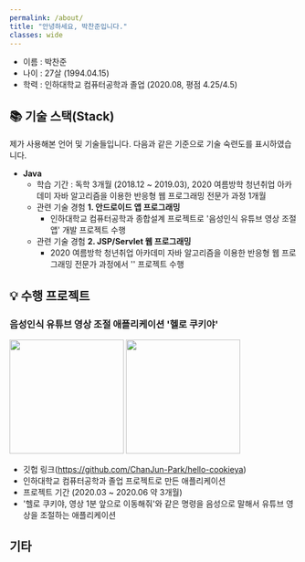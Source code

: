 ```yaml
---
permalink: /about/
title: "안녕하세요, 박찬준입니다."
classes: wide
---
```


- 이름 : 박찬준
- 나이 : 27살 (1994.04.15)
- 학력 : 인하대학교 컴퓨터공학과 졸업 (2020.08, 평점 4.25/4.5)

## 📚 기술 스택(Stack)

제가 사용해본 언어 및 기술들입니다. 다음과 같은 기준으로 기술 숙련도를 표시하였습니다.

- **Java**
  - 학습 기간 : 독학 3개월 (2018.12 ~ 2019.03), 2020 여름방학 청년취업 아카데미 자바 알고리즘을 이용한 반응형 웹 프로그래밍 전문가 과정 1개월
  - 관련 기술 경험 **1. 안드로이드 앱 프로그래밍**
    - 인하대학교 컴퓨터공학과 종합설계 프로젝트로 '음성인식 유튜브 영상 조절 앱' 개발 프로젝트 수행
  - 관련 기술 경험 **2. JSP/Servlet 웹 프로그래밍**
    - 2020 여름방학 청년취업 아카데미 자바 알고리즘을 이용한 반응형 웹 프로그래밍 전문가 과정에서 '' 프로젝트 수행

## 💡 수행 프로젝트

### 음성인식 유튜브 영상 조절 애플리케이션 '헬로 쿠키야'

<img src="https://raw.githubusercontent.com/ChanJun-Park/hello-cookieya/master/%EA%B0%9C%EB%B0%9C/AndroidProject/HelloCookieYa/app/src/main/res/drawable/cookie.png" width="200px" height="200px"/>

<img src="https://github.com/ChanJun-Park/hello-cookieya/blob/master/image/readme/2.gif" width="200px" height="200px"/>

- 깃헙 링크(https://github.com/ChanJun-Park/hello-cookieya)
- 인하대학교 컴퓨터공학과 졸업 프로젝트로 만든 애플리케이션
- 프로젝트 기간 (2020.03 ~ 2020.06 약 3개월)
- '헬로 쿠키야, 영상 1분 앞으로 이동해줘'와 같은 명령을 음성으로 말해서 유튜브 영상을 조절하는 애플리케이션

## 기타

